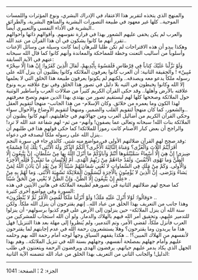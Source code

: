 ------------------------------------------------------------------------

والمنهج الذي يتخذه لتقرير هذا الاعتقاد في الإدراك البشري، ونوع المؤثرات
واللمسات الموحية.. كلها غير معهود في طبيعة التصورات البشرية والمناهج
البشرية، والطرائق البشرية في الأداء النفسي والتعبيري أيضاً..  
والعرب لم يكن يخفى عليهم الشعور بهذا في قرارة نفوسهم. وأقوالهم ذاتها
وأحوالهم تقرر أنهم ما كانوا يشكون في أن هذا القرآن من عند الله..  
وهكذا يبدو أن هذه الاقتراحات لم تكن طلبا للبرهان إنما كانت وسيلة من
وسائل الإعنات وأسلوباً من أساليب التعنت وخطة للمماحكة والمعاندة وأنهم
كانوا كما قال الله سبحانه عنهم في الآية السابقة:  
«وَلَوْ نَزَّلْنا عَلَيْكَ كِتاباً فِي قِرْطاسٍ فَلَمَسُوهُ بِأَيْدِيهِمْ، لَقالَ الَّذِينَ كَفَرُوا: إِنْ هذا
إِلَّا سِحْرٌ مُبِينٌ» ! والحقيقة الثانية: أن العرب كانوا يعرفون الملائكة وكانوا
يطلبون أن ينزل الله على رسوله ملكاً يدعو معه ويصدقه.. ولكنهم لم يكونوا
يعرفون طبيعة هذا الخلق التي لا يعلمها إلا الله وكانوا يخبطون في التيه
بلا دليل في تصور هذا الخلق وفي نوع علاقته بربه ونوع علاقته بالأرض
وأهلها.. وقد حكى القرآن الكريم كثيراً من ضلالات العرب وأساطير الوثنية حول
الملائكة وصححها كلها لهم ليستقيم تصور من يهتدي بهذا الدين منهم وتصح
معرفتهم لهذا الكون وما يعمره من خلائق. وكان الإسلام- من هذا الجانب-
منهجاً لتقويم العقل والشعور، كما كان منهجاً لتقويم القلب والضمير، ومنهجاً
لتقويم الأوضاع والأحوال سواء..  
وحكى القرآن الكريم من أضاليل العرب ومن جهالاتهم في جاهليتهم، أنهم كانوا
يظنون أن الملائكة بنات الله! سبحانه وتعالى عما يصفون! وأنهم- من ثم- لهم
شفاعة عند الله لا ترد! والراجح أن بعض كبار الأصنام كانت رموزاً للملائكة!
كما حكى قولهم هذا في طلبهم أن ينزل الله على رسوله ملكاً ليصدقه في
دعواه..  
وقد صحح لهم القرآن ضلالتهم الأولى في مواضع منه شتى. كالذي جاء في سورة
النجم:  
«أَفَرَأَيْتُمُ اللَّاتَ وَالْعُزَّى؟ وَمَناةَ الثَّالِثَةَ الْأُخْرى؟ أَلَكُمُ الذَّكَرُ وَلَهُ الْأُنْثى؟ تِلْكَ
إِذاً قِسْمَةٌ ضِيزى! إِنْ هِيَ إِلَّا أَسْماءٌ سَمَّيْتُمُوها أَنْتُمْ وَآباؤُكُمْ ما أَنْزَلَ اللَّهُ بِها مِنْ
سُلْطانٍ، إِنْ يَتَّبِعُونَ إِلَّا الظَّنَّ وَما تَهْوَى الْأَنْفُسُ، وَلَقَدْ جاءَهُمْ مِنْ رَبِّهِمُ الْهُدى. أَمْ
لِلْإِنْسانِ ما تَمَنَّى؟ فَلِلَّهِ الْآخِرَةُ وَالْأُولى. وَكَمْ مِنْ مَلَكٍ فِي السَّماواتِ لا تُغْنِي
شَفاعَتُهُمْ شَيْئاً إِلَّا مِنْ بَعْدِ أَنْ يَأْذَنَ اللَّهُ لِمَنْ يَشاءُ وَيَرْضى. إِنَّ الَّذِينَ لا يُؤْمِنُونَ
بِالْآخِرَةِ لَيُسَمُّونَ الْمَلائِكَةَ تَسْمِيَةَ الْأُنْثى. وَما لَهُمْ بِهِ مِنْ عِلْمٍ إِنْ يَتَّبِعُونَ إِلَّا
الظَّنَّ، وَإِنَّ الظَّنَّ لا يُغْنِي مِنَ الْحَقِّ شَيْئاً» .  
كما صحح لهم ضلالتهم الثانية في تصورهم لطبيعة الملائكة في هاتين الآيتين
في هذه السورة وفي مواضع أخرى كثيرة:  
«وَقالُوا: لَوْلا أُنْزِلَ عَلَيْهِ مَلَكٌ! وَلَوْ أَنْزَلْنا مَلَكاً لَقُضِيَ الْأَمْرُ ثُمَّ لا يُنْظَرُونَ»
..  
وهذا جانب من التعريف بهذا الخلق من عباد الله.. إنهم يقترحون أن ينزل الله
ملكاً. ولكن سنة الله أن ينزل الملائكة- حين ينزلون إلى الأرض على قوم كذبوا
برسولهم- أن ينزلوا للتدمير عليهم، وتحقيق أمر الله فيهم بالهلاك والدمار.
ولو أن الله استجاب للمشركين من العرب فأنزل ملكاً، لقضي الأمر، وتم
التدمير، ولم يُنظروا إلى مهلة بعد هذا التنزيل! فهل هذا ما يريدون وما
يقترحون؟ وهلا يستشعرون رحمة الله في عدم إجابتهم لما يقترحون لأنفسهم من
الهلاك المبين؟! .. هكذا يقفهم السياق وجهاً لوجه أمام رحمة الله بهم وحلمه
عليهم وأمام جهلهم بمصلحة أنفسهم، وجهلهم بسنة الله في تنزيل الملائكة..
وهم بهذا الجهل الذي يكاد يدمر عليهم حياتهم، يرفضون الهدى ويرفضون الرحمة
ويتعنتون في طلب الدليل! والجانب الثاني من التعريف بهذا الخلق من عباد
الله تتضمنه الآية الثانية:

------------------------------------------------------------------------

الجزء: 2 ¦ الصفحة: 1041
